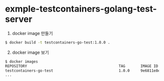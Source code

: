 # exmple-testcontainers-golang-test-server

1. docker image 만들기

```bash
$ docker build -t testcontainers-go-test:1.0.0 .
```

2. docker image 보기

```bash
$ docker images
REPOSITORY                                          TAG       IMAGE ID       CREATED          SIZE
testcontainers-go-test                              1.0.0     9e6811e8e2bd   5 minutes ago    994MB
...
```

